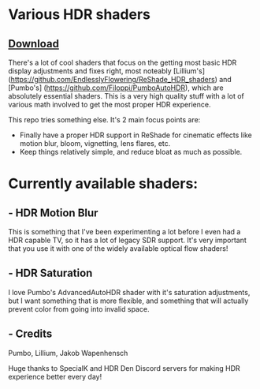 # Various HDR shaders

## [Download]()

There's a lot of cool shaders that focus on the getting most basic HDR display adjustments and fixes right, most noteably [Lillium's] (https://github.com/EndlesslyFlowering/ReShade_HDR_shaders) and [Pumbo's] (https://github.com/Filoppi/PumboAutoHDR), which are absolutely essential shaders. This is a very high quality stuff with a lot of various math involved to get the most proper HDR experience.

This repo tries something else. It's 2 main focus points are:
- Finally have a proper HDR support in ReShade for cinematic effects like motion blur, bloom, vignetting, lens flares, etc.
- Keep things relatively simple, and reduce bloat as much as possible.

# Currently available shaders:
## - HDR Motion Blur

This is something that I've been experimenting a lot before I even had a HDR capable TV, so it has a lot of legacy SDR support. It's very important that you use it with one of the widely available optical flow shaders!

## - HDR Saturation

I love Pumbo's AdvancedAutoHDR shader with it's saturation adjustments, but I want something that is more flexible, and something that will actually prevent color from going into invalid space.

## - Credits

Pumbo, Lillium, Jakob Wapenhensch

Huge thanks to SpecialK and HDR Den Discord servers for making HDR experience better every day!
